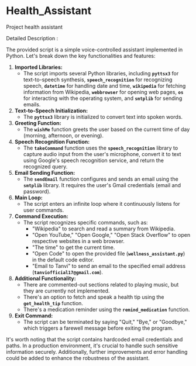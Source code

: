 # Health_Assistant
Project health assistant

Detailed Description :

The provided script is a simple voice-controlled assistant implemented in Python. Let's break down the key functionalities and features:

1. **Imported Libraries:**
    - The script imports several Python libraries, including **`pyttsx3`** for text-to-speech synthesis, **`speech_recognition`** for recognizing speech, **`datetime`** for handling date and time, **`wikipedia`** for fetching information from Wikipedia, **`webbrowser`** for opening web pages, **`os`** for interacting with the operating system, and **`smtplib`** for sending emails.
2. **Text-to-Speech Initialization:**
    - The **`pyttsx3`** library is initialized to convert text into spoken words.
3. **Greeting Function:**
    - The **`wishMe`** function greets the user based on the current time of day (morning, afternoon, or evening).
4. **Speech Recognition Function:**
    - The **`takeCommand`** function uses the **`speech_recognition`** library to capture audio input from the user's microphone, convert it to text using Google's speech recognition service, and return the recognized query.
5. **Email Sending Function:**
    - The **`sendEmail`** function configures and sends an email using the **`smtplib`** library. It requires the user's Gmail credentials (email and password).
6. **Main Loop:**
    - The script enters an infinite loop where it continuously listens for user commands.
7. **Command Execution:**
    - The script recognizes specific commands, such as:
        - "Wikipedia" to search and read a summary from Wikipedia.
        - "Open YouTube," "Open Google," "Open Stack Overflow" to open respective websites in a web browser.
        - "The time" to get the current time.
        - "Open Code" to open the provided file (**`wellness_assistant.py`**) in the default code editor.
        - "Email to Tanvi" to send an email to the specified email address (**`tanviofficial17@gmail.com`**).
8. **Additional Functionality:**
    - There are commented-out sections related to playing music, but they are currently not implemented.
    - There's an option to fetch and speak a health tip using the **`get_health_tip`** function.
    - There's a medication reminder using the **`remind_medication`** function.
9. **Exit Command:**
    - The script can be terminated by saying "Quit," "Bye," or "Goodbye," which triggers a farewell message before exiting the program.

It's worth noting that the script contains hardcoded email credentials and paths. In a production environment, it's crucial to handle such sensitive information securely. Additionally, further improvements and error handling could be added to enhance the robustness of the assistant.